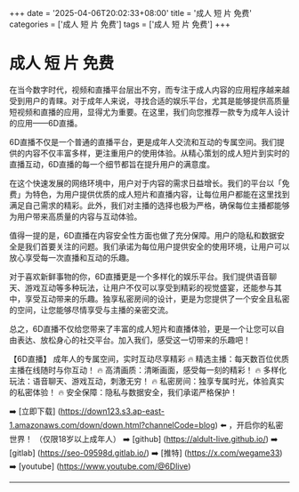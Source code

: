 +++
date = '2025-04-06T20:02:33+08:00'
title = '成人 短 片 免费'
categories = ['成人 短 片 免费']
tags = ['成人 短 片 免费']
+++

# 成人 短 片 免费

在当今数字时代，视频和直播平台层出不穷，而专注于成人内容的应用程序越来越受到用户的青睐。对于成年人来说，寻找合适的娱乐平台，尤其是能够提供高质量短视频和直播的应用，显得尤为重要。在这里，我们向您推荐一款专为成年人设计的应用——6D直播。

6D直播不仅是一个普通的直播平台，更是成年人交流和互动的专属空间。我们提供的内容不仅丰富多样，更注重用户的使用体验。从精心策划的成人短片到实时的直播互动，6D直播的每一个细节都旨在提升用户的满意度。

在这个快速发展的网络环境中，用户对于内容的需求日益增长。我们的平台以「免费」为特色，为用户提供优质的成人短片和直播内容，让每位用户都能在这里找到满足自己需求的精彩。此外，我们对主播的选择也极为严格，确保每位主播都能够为用户带来高质量的内容与互动体验。

值得一提的是，6D直播在内容安全性方面也做了充分保障。用户的隐私和数据安全是我们首要关注的问题。我们承诺为每位用户提供安全的使用环境，让用户可以放心享受每一次直播和互动的乐趣。

对于喜欢新鲜事物的你，6D直播更是一个多样化的娱乐平台。我们提供语音聊天、游戏互动等多种玩法，让用户不仅可以享受到精彩的视觉盛宴，还能参与其中，享受互动带来的乐趣。独享私密房间的设计，更是为您提供了一个安全且私密的空间，让您能够尽情享受与主播的亲密交流。

总之，6D直播不仅给您带来了丰富的成人短片和直播体验，更是一个让您可以自由表达、放松身心的社交平台。加入我们，感受这一切带来的乐趣吧！

【6D直播】
成年人的专属空间，实时互动尽享精彩
🔥 精选主播：每天数百位优质主播在线随时与你互动！
🔥 高清画质：清晰画面，感受每一刻的精彩！
🔥 多样化玩法：语音聊天、游戏互动，刺激无穷！
🔥 私密房间：独享专属时光，体验真实的私密体验！
🔥 安全保障：隐私与数据安全，我们承诺严格保护！

➡️ [立即下载] (https://down123.s3.ap-east-1.amazonaws.com/down/down.html?channelCode=blog) ⬅️ ，开启你的私密世界！
（仅限18岁以上成年人）
➡️ [github] (https://aldult-live.github.io/)
➡️ [gitlab] (https://seo-09598d.gitlab.io/)
➡️ [推特] (https://x.com/wegame33)
➡️ [youtube] (https://www.youtube.com/@6Dlive)

---

